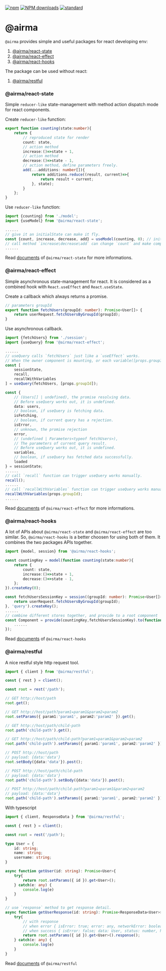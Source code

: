 [![npm][npm-image]][npm-url]
[![NPM downloads][npm-downloads-image]][npm-url]
[![standard][standard-image]][standard-url]

[npm-image]: https://img.shields.io/npm/v/%40airma/react-state.svg?style=flat-square
[npm-url]: https://www.npmjs.com/package/%40airma/react-state
[standard-image]: https://img.shields.io/badge/code%20style-standard-brightgreen.svg?style=flat-square
[standard-url]: http://npm.im/standard
[npm-downloads-image]: https://img.shields.io/npm/dm/%40airma/react-state.svg?style=flat-square

# @airma

`@airma` provides simple and useful packages for react developing env:

1. [@airma/react-state](/react-state/index)
2. [@airma/react-effect](/react-effect/index)
3. [@airma/react-hooks](/react-hooks/index)

The package can be used without react:

1. [@airma/restful](/restful/index)

### @airma/react-state

Simple `reducer-like` state-management with method action dispatch mode for react components.

Create `reducer-like` function:

```ts
export function counting(state:number){
    return {
        // reproduced state for render
        count: state,
        // action method
        increase:()=>state + 1,
        // action method
        decrease:()=>state - 1,
        // action method, define parameters freely.
        add(...additions: number[]){
            return additions.reduce((result, current)=>{
                return result + current;
            }, state);
        }
    };
}
```

Use `reducer-like` function:

```ts
import {counting} from './model';
import {useModel} from '@airma/react-state';

......
// give it an initialState can make it fly.
const {count, increase, decrease, add} = useModel(counting, 0); // initialState `0`
// call method `increase\decrease\add` can change `count` and make component rerender
......
```

Read [documents](/react-state/index) of `@airma/react-state` for more informations.

### @airma/react-effect

Simple asynchronous state-management for react. It is considered as a combined hook with `React.useEffect` and `React.useState`.

Create a callback which always returns a promise.

```ts
// parameters groupId
export function fetchUsers(groupId: number): Promise<User[]> {
    return userRequest.fetchUsersByGroupId(groupId);
}
```

Use asynchronous callback.

```ts
import {fetchUsers} from './session';
import {useQuery} from '@airma/react-effect';

......
// useQuery calls `fetchUsers` just like a `useEffect` works.
// When the owner component is mounting, or each variable([props.groupId]) is changing, the `fetchUsers` is called. 
const [
    sessionState,
    recall,
    recallWithVariables
] = useQuery(fetchUsers, [props.groupId]);

const {
    // (Users[] | undefined), the promise resolving data.
    // Before useQuery works out, it is undefined.
    data: users,
    // boolean, if useQuery is fetching data.
    isFetching,
    // boolean, if current query has a rejection.
    isError,
    // unknown, the promise rejection
    error,
    // (undefined | Parameters<typeof fetchUsers>),
    // The parameters of current query result.
    // Before useQuery works out, it is undefined.
    variables,
    // boolean, if useQuery has fetched data successfully.
    loaded
} = sessionState;
......
// call `recall` function can trigger useQuery works manually.
recall();
......
// call `recallWithVariables` function can trigger useQuery works manually with temporary parameters.
recallWithVariables(props.groupId);
......
```

Read [documents](/react-effect/index) of `@airma/react-effect` for more informations.

### @airma/react-hooks

A lot of APIs about `@airma/react-state` and `@airma/react-effect` are too similar. So, `@airma/react-hooks` is a better choosen for using both of them. It combines the two packages APIs together.

```ts
import {model, session} from '@airma/react-hooks';

const countingKey = model(function counting(state:number){
    return {
        count: state,
        increase:()=>state + 1,
        decrease:()=>state - 1,
    };
}).createKey(0);

const fetchUsersSessionKey = session((groupId: number): Promise<User[]> => {
    return userRequest.fetchUsersByGroupId(groupId);
}, 'query').createKey();
......
// combine different stores together, and provide to a root component
const Component = provide(countingKey,fetchUsersSessionKey).to(function Comp(){
    ......
});
```

Read [documents](/react-hooks/index) of `@airma/react-hooks`

### @airma/restful

A nice restful style http request tool.

```ts
import { client } from '@airma/restful';

const { rest } = client();

const root = rest('/path');

// GET http://host/path
root.get();

// GET http://host/path?param1=param1&param2=param2
root.setParams({ param1:'param1', param2:'param2' }).get();

// GET http://host/path/child-path
root.path('child-path').get();

// GET http://host/path/child-path?param1=param1&param2=param2
root.path('child-path').setParams({ param1:'param1', param2:'param2' }).get();

// POST http://host/path 
// payload: {data:'data'}
root.setBody({data:'data'}).post();

// POST http://host/path/child-path 
// payload: {data:'data'}
root.path('child-path').setBody({data:'data'}).post();

// POST http://host/path/child-path?param1=param1&param2=param2 
// payload: {data:'data'}
root.path('child-path').setParams({ param1:'param1', param2:'param2' }).setBody({data:'data'}).post();
```

With typescript

```ts
import { client, ResponseData } from '@airma/restful';

const { rest } = client();

const root = rest('/path');

type User = {
    id: string;
    name: string;
    username: string;
}

async function getUser(id: string): Promise<User>{
    try{
        return root.setParams({ id }).get<User>();
    } catch(e: any) {
        console.log(e)
    }
}

// use `response` method to get response detail.
async function getUserResponse(id: string): Promise<ResponseData<User>>{
    try{
        // with response
        // when error { isError: true; error: any, networkError: boolean, status: number, headers?: Record<string, any> }
        // when success { isError: false; data: User, status: number, headers: Record<string, any> }
        return root.setParams({ id }).get<User>().response();
    } catch(e: any) {
        console.log(e)
    }
}
```

Read [documents](/restful/index) of `@airma/restful`